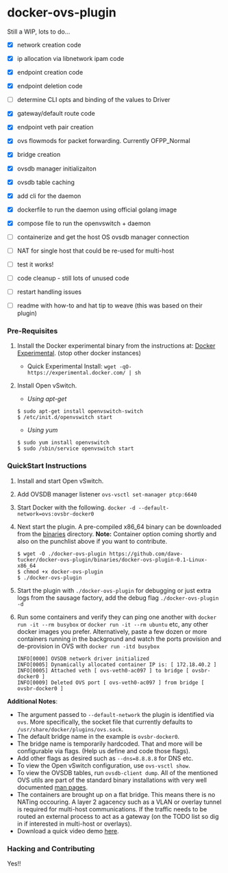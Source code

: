docker-ovs-plugin
=================

Still a WIP, lots to do...

- [x] network creation code
- [x] ip allocation via libnetwork ipam code
- [x] endpoint creation code
- [x] endpoint deletion code
- [ ] determine CLI opts and binding of the values to Driver
- [x] gateway/default route code
- [x] endpoint veth pair creation
- [x] ovs flowmods for packet forwarding. Currently OFPP_Normal
- [x] bridge creation
- [x] ovsdb manager initializaiton
- [x] ovsdb table caching
- [x] add cli for the daemon
- [x] dockerfile to run the daemon using official golang image
- [x] compose file to run the openvswitch + daemon
- [ ] containerize and get the host OS ovsdb manager connection
- [ ] NAT for single host that could be re-used for multi-host
- [ ] test it works!
- [ ] code cleanup - still lots of unused code
- [ ] restart handling issues
- [ ] readme with how-to and hat tip to weave (this was based on their plugin)


### Pre-Requisites

1. Install the Docker experimental binary from the instructions at: [Docker Experimental](https://github.com/docker/docker/tree/master/experimental). (stop other docker instances)
	- Quick Experimental Install: `wget -qO- https://experimental.docker.com/ | sh`

2. Install Open vSwitch.

	- *Using apt-get*

	```
	$ sudo apt-get install openvswitch-switch 
	$ /etc/init.d/openvswitch start
	```

	- *Using yum*

	```
	$ sudo yum install openvswitch
	$ sudo /sbin/service openvswitch start
	```

### QuickStart Instructions

1. Install and start Open vSwitch.
2. Add OVSDB manager listener `ovs-vsctl set-manager ptcp:6640`
3. Start Docker with the following.
`docker -d --default-network=ovs:ovsbr-docker0`

4. Next start the plugin. A pre-compiled x86_64 binary can be downloaded from the [binaries](https://github.com/dave-tucker/docker-ovs-plugin/binaries) directory. **Note:** Container option coming shortly and also on the punchlist above if you want to contribute. 

	```
	$ wget -O ./docker-ovs-plugin https://github.com/dave-tucker/docker-ovs-plugin/binaries/docker-ovs-plugin-0.1-Linux-x86_64
	$ chmod +x docker-ovs-plugin
	$ ./docker-ovs-plugin
	```

5. Start the plugin with `./docker-ovs-plugin` for debugging or just extra logs from the sausage factory, add the debug flag `./docker-ovs-plugin -d`

6. Run some containers and verify they can ping one another with `docker run -it --rm busybox` or `docker run -it --rm ubuntu` etc, any other docker images you prefer. Alternatively, paste a few dozen or more containers running in the background and watch the ports provision and de-provision in OVS with `docker run -itd busybox`

	```
	INFO[0000] OVSDB network driver initialized
	INFO[0005] Dynamically allocated container IP is: [ 172.18.40.2 ]
	INFO[0005] Attached veth [ ovs-veth0-ac097 ] to bridge [ ovsbr-docker0 ]
	INFO[0009] Deleted OVS port [ ovs-veth0-ac097 ] from bridge [ ovsbr-docker0 ]
	```

 **Additional Notes**: 
 - The argument passed to `--default-network` the plugin is identified via `ovs`. More specifically, the socket file that currently defaults to `/usr/share/docker/plugins/ovs.sock`.
 - The default bridge name in the example is `ovsbr-docker0`. 
 - The bridge name is temporarily hardcoded. That and more will be configurable via flags. (Help us define and code those flags). 
 - Add other flags as desired such as `--dns=8.8.8.8` for DNS etc.
 - To view the Open vSwitch configuration, use `ovs-vsctl show`.
 - To view the OVSDB tables, run `ovsdb-client dump`. All of the mentioned OVS utils are part of the standard binary installations with very well documented [man pages](http://openvswitch.org/support/dist-docs/). 
 - The containers are brought up on a flat bridge. This means there is no NATing occouring. A layer 2 agacency such as a VLAN or overlay tunnel is required for multi-host communications. If the traffic needs to be routed an external process to act as a gateway (on the TODO list so dig in if interested in multi-host or overlays). 
 - Download a quick video demo [here](https://dl.dropboxusercontent.com/u/51927367/Docker-OVS-Plugin.mp4). 
 
### Hacking and Contributing

Yes!!
